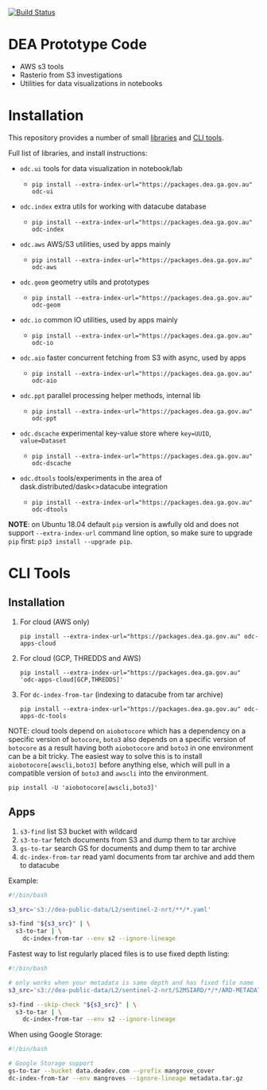 [![Build Status](https://github.com/opendatacube/odc-tools/workflows/build/badge.svg)](https://github.com/opendatacube/odc-tools/actions)

DEA Prototype Code
==================

- AWS s3 tools
- Rasterio from S3 investigations
- Utilities for data visualizations in notebooks

Installation
============

This repository provides a number of small [libraries](https://github.com/opendatacube/odc-tools/tree/master/libs)
and [CLI tools](https://github.com/opendatacube/odc-tools/tree/master/apps).

Full list of libraries, and install instructions:

- `odc.ui` tools for data visualization in notebook/lab
   - `pip install --extra-index-url="https://packages.dea.ga.gov.au" odc-ui`

- `odc.index` extra utils for working with datacube database
   - `pip install --extra-index-url="https://packages.dea.ga.gov.au" odc-index`

- `odc.aws` AWS/S3 utilities, used by apps mainly
   - `pip install --extra-index-url="https://packages.dea.ga.gov.au" odc-aws`

- `odc.geom` geometry utils and prototypes
   - `pip install --extra-index-url="https://packages.dea.ga.gov.au" odc-geom`

- `odc.io` common IO utilities, used by apps mainly
   - `pip install --extra-index-url="https://packages.dea.ga.gov.au" odc-io`

- `odc.aio` faster concurrent fetching from S3 with async, used by apps
   - `pip install --extra-index-url="https://packages.dea.ga.gov.au" odc-aio`

- `odc.ppt` parallel processing helper methods, internal lib
   - `pip install --extra-index-url="https://packages.dea.ga.gov.au" odc-ppt`

- `odc.dscache` experimental key-value store where `key=UUID`, `value=Dataset`
   - `pip install --extra-index-url="https://packages.dea.ga.gov.au" odc-dscache`

- `odc.dtools` tools/experiments in the area of dask.distributed/dask<>datacube integration
   - `pip install --extra-index-url="https://packages.dea.ga.gov.au" odc-dtools`


**NOTE**: on Ubuntu 18.04 default `pip` version is awfully old and does not
support `--extra-index-url` command line option, so make sure to upgrade `pip`
first: `pip3 install --upgrade pip`.


CLI Tools
=========

Installation
------------


1. For cloud (AWS only)
   ```
   pip install --extra-index-url="https://packages.dea.ga.gov.au" odc-apps-cloud
   ```
2. For cloud (GCP, THREDDS and AWS)
   ```
   pip install --extra-index-url="https://packages.dea.ga.gov.au" 'odc-apps-cloud[GCP,THREDDS]'
   ```
2. For `dc-index-from-tar` (indexing to datacube from tar archive)
   ```
   pip install --extra-index-url="https://packages.dea.ga.gov.au" odc-apps-dc-tools
   ```

NOTE: cloud tools depend on `aiobotocore` which has a dependency on a specific
version of `botocore`, `boto3` also depends on a specific version of `botocore`
as a result having both `aiobotocore` and `boto3` in one environment can be a bit
tricky. The easiest way to solve this is to install `aiobotocore[awscli,boto3]` before
anything else, which will pull in a compatible version of `boto3` and `awscli` into the
environment.

```
pip install -U 'aiobotocore[awscli,boto3]'
```

Apps
----

1. `s3-find` list S3 bucket with wildcard
2. `s3-to-tar` fetch documents from S3 and dump them to tar archive
3. `gs-to-tar` search GS for documents and dump them to tar archive
4. `dc-index-from-tar` read yaml documents from tar archive and add them to datacube


Example:

```bash
#!/bin/bash

s3_src='s3://dea-public-data/L2/sentinel-2-nrt/**/*.yaml'

s3-find "${s3_src}" | \
  s3-to-tar | \
    dc-index-from-tar --env s2 --ignore-lineage
```

Fastest way to list regularly placed files is to use fixed depth listing:

```bash
#!/bin/bash

# only works when your metadata is same depth and has fixed file name
s3_src='s3://dea-public-data/L2/sentinel-2-nrt/S2MSIARD/*/*/ARD-METADATA.yaml'

s3-find --skip-check "${s3_src}" | \
  s3-to-tar | \
    dc-index-from-tar --env s2 --ignore-lineage
```

When using Google Storage:

```bash
#!/bin/bash

# Google Storage support
gs-to-tar --bucket data.deadev.com --prefix mangrove_cover
dc-index-from-tar --env mangroves --ignore-lineage metadata.tar.gz
```
